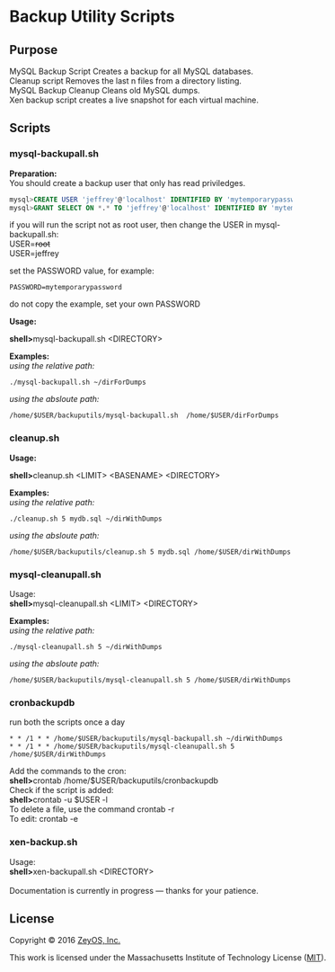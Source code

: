 Backup Utility Scripts
======================

Purpose
-------
MySQL Backup Script Creates a backup for all MySQL databases.<br>
Cleanup script Removes the last n files from a directory listing.<br>
MySQL Backup Cleanup Cleans old MySQL dumps.<br>
Xen backup script creates a live snapshot for each virtual machine.<br>

Scripts
------
### mysql-backupall.sh ###
**Preparation:**<br>
You should create a backup user that only has read priviledges.<br>
```sql
mysql>CREATE USER 'jeffrey'@'localhost' IDENTIFIED BY 'mytemporarypassword';
mysql>GRANT SELECT ON *.* TO 'jeffrey'@'localhost' IDENTIFIED BY 'mytemporarypassword';
```
if you will run the script not as root user, then change the USER in mysql-backupall.sh:<br>
USER=<nobr>~~root~~<br>
USER=jeffrey

set the PASSWORD value, for example:
```
PASSWORD=mytemporarypassword
```
do not copy the example, set your own PASSWORD

**Usage:**<br>

<b>shell></b>mysql-backupall.sh \<DIRECTORY>

**Examples:**<br>
*using the relative path:*
```
./mysql-backupall.sh ~/dirForDumps
```
*using the absloute path:*
```
/home/$USER/backuputils/mysql-backupall.sh  /home/$USER/dirForDumps
```
### cleanup.sh ###
**Usage:**<br>

<b>shell></b>cleanup.sh \<LIMIT> \<BASENAME> \<DIRECTORY>

**Examples:**<br>
*using the relative path:*
```
./cleanup.sh 5 mydb.sql ~/dirWithDumps
```
*using the absloute path:*
```
/home/$USER/backuputils/cleanup.sh 5 mydb.sql /home/$USER/dirWithDumps
```
### mysql-cleanupall.sh ###
Usage:<br>
<b>shell></b>mysql-cleanupall.sh \<LIMIT> \<DIRECTORY>

**Examples:**<br>
*using the relative path:*
```
./mysql-cleanupall.sh 5 ~/dirWithDumps
```
*using the absloute path:*
```
/home/$USER/backuputils/mysql-cleanupall.sh 5 /home/$USER/dirWithDumps
```

###  cronbackupdb ###
run both the scripts once a day 
```
* * /1 * * /home/$USER/backuputils/mysql-backupall.sh ~/dirWithDumps
* * /1 * * /home/$USER/backuputils/mysql-cleanupall.sh 5 /home/$USER/dirWithDumps
```
Add the commands to the cron:<br>
<b>shell></b>crontab /home/$USER/backuputils/cronbackupdb<br>
Check if the script is added:<br>
<b>shell></b>crontab -u $USER -l<br>
To delete a file, use the command crontab -r<br>
To edit: crontab -e<br>
### xen-backup.sh ###
Usage:<br>
<b>shell></b>xen-backupall.sh \<DIRECTORY>
<br><br>
Documentation is currently in progress — thanks for your patience.

License
-------

Copyright © 2016 [ZeyOS, Inc.](http://www.zeyos.com)

This work is licensed under the Massachusetts Institute of Technology License ([MIT](http://opensource.org/licenses/MIT)).

